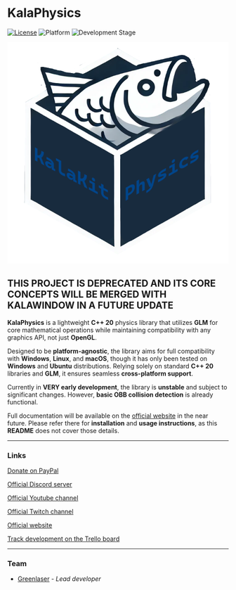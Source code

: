 # KalaPhysics

[![License](https://img.shields.io/badge/license-Zlib-blue)](LICENSE.md)
![Platform](https://img.shields.io/badge/platform-Windows%20%7C%20Linux%20%7C%20Mac-brightgreen)
![Development Stage](https://img.shields.io/badge/development-Alpha-yellow)

![Logo](logo.png)

## THIS PROJECT IS DEPRECATED AND ITS CORE CONCEPTS WILL BE MERGED WITH KALAWINDOW IN A FUTURE UPDATE

**KalaPhysics** is a lightweight **C++ 20** physics library that utilizes **GLM** for core mathematical operations while maintaining compatibility with any graphics API, not just **OpenGL**.

Designed to be **platform-agnostic**, the library aims for full compatibility with **Windows**, **Linux**, and **macOS**, though it has only been tested on **Windows** and **Ubuntu** distributions. Relying solely on standard **C++ 20** libraries and **GLM**, it ensures seamless **cross-platform support**.

Currently in **VERY early development**, the library is **unstable** and subject to significant changes. However, **basic OBB collision detection** is already functional.

Full documentation will be available on the [official website](https://www.elypsoengine.com) in the near future. Please refer there for **installation** and **usage instructions**, as this **README** does not cover those details.

---

### Links

[Donate on PayPal](https://www.paypal.com/donate/?hosted_button_id=QWG8SAYX5TTP6)

[Official Discord server](https://discord.gg/jkvasmTND5)

[Official Youtube channel](https://youtube.com/greenlaser)

[Official Twitch channel](https://www.twitch.tv/greenlaseer)

[Official website](https://elypsoengine.com)

[Track development on the Trello board](https://trello.com/b/a4NAJycX/kalaphysics)

---

### Team

* [Greenlaser](https://github.com/greeenlaser) - *Lead developer*
